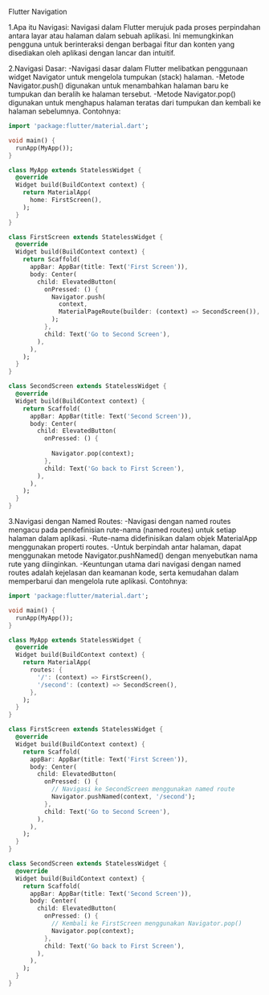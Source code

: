 Flutter Navigation

1.Apa itu Navigasi:
Navigasi dalam Flutter merujuk pada proses perpindahan antara layar atau halaman dalam sebuah aplikasi. Ini memungkinkan pengguna untuk berinteraksi dengan berbagai fitur dan konten yang disediakan oleh aplikasi dengan lancar dan intuitif.

2.Navigasi Dasar:
-Navigasi dasar dalam Flutter melibatkan penggunaan widget Navigator untuk mengelola tumpukan (stack) halaman.
-Metode Navigator.push() digunakan untuk menambahkan halaman baru ke tumpukan dan beralih ke halaman tersebut.
-Metode Navigator.pop() digunakan untuk menghapus halaman teratas dari tumpukan dan kembali ke halaman sebelumnya.
Contohnya:
```dart
import 'package:flutter/material.dart';

void main() {
  runApp(MyApp());
}

class MyApp extends StatelessWidget {
  @override
  Widget build(BuildContext context) {
    return MaterialApp(
      home: FirstScreen(),
    );
  }
}

class FirstScreen extends StatelessWidget {
  @override
  Widget build(BuildContext context) {
    return Scaffold(
      appBar: AppBar(title: Text('First Screen')),
      body: Center(
        child: ElevatedButton(
          onPressed: () {
            Navigator.push(
              context,
              MaterialPageRoute(builder: (context) => SecondScreen()),
            );
          },
          child: Text('Go to Second Screen'),
        ),
      ),
    );
  }
}

class SecondScreen extends StatelessWidget {
  @override
  Widget build(BuildContext context) {
    return Scaffold(
      appBar: AppBar(title: Text('Second Screen')),
      body: Center(
        child: ElevatedButton(
          onPressed: () {
        
            Navigator.pop(context);
          },
          child: Text('Go back to First Screen'),
        ),
      ),
    );
  }
}
```


3.Navigasi dengan Named Routes:
-Navigasi dengan named routes mengacu pada pendefinisian rute-nama (named routes) untuk setiap halaman dalam aplikasi.
-Rute-nama didefinisikan dalam objek MaterialApp menggunakan properti routes.
-Untuk berpindah antar halaman, dapat menggunakan metode Navigator.pushNamed() dengan menyebutkan nama rute yang diinginkan.
-Keuntungan utama dari navigasi dengan named routes adalah kejelasan dan keamanan kode, serta kemudahan dalam memperbarui dan mengelola rute aplikasi.
Contohnya:
```dart
import 'package:flutter/material.dart';

void main() {
  runApp(MyApp());
}

class MyApp extends StatelessWidget {
  @override
  Widget build(BuildContext context) {
    return MaterialApp(
      routes: {
        '/': (context) => FirstScreen(),
        '/second': (context) => SecondScreen(),
      },
    );
  }
}

class FirstScreen extends StatelessWidget {
  @override
  Widget build(BuildContext context) {
    return Scaffold(
      appBar: AppBar(title: Text('First Screen')),
      body: Center(
        child: ElevatedButton(
          onPressed: () {
            // Navigasi ke SecondScreen menggunakan named route
            Navigator.pushNamed(context, '/second');
          },
          child: Text('Go to Second Screen'),
        ),
      ),
    );
  }
}

class SecondScreen extends StatelessWidget {
  @override
  Widget build(BuildContext context) {
    return Scaffold(
      appBar: AppBar(title: Text('Second Screen')),
      body: Center(
        child: ElevatedButton(
          onPressed: () {
            // Kembali ke FirstScreen menggunakan Navigator.pop()
            Navigator.pop(context);
          },
          child: Text('Go back to First Screen'),
        ),
      ),
    );
  }
}
```